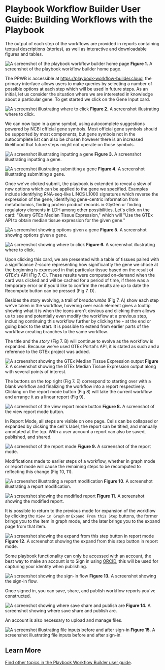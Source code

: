 # Playbook Workflow Builder User Guide: Building Workflows with the Playbook

The output of each step of the workflows are provided in reports containing textual descriptions (stories), as well as interactive and downloadable figures and tables.

![A screenshot of the playbook workflow builder home page](./figures/01-homepage.png)
**Figure 1.** A screenshot of the playbook workflow builder home page.

The PPWB is accessible at https://playbook-workflow-builder.cloud, the primary interface allows users to make queries by selecting a number of possible options at each step which will be used in future steps. As an initial, let us consider the situation where we are interested in knowledge about a particular gene. To get started we click on the Gene Input card.

![A screenshot illustrating where to click](./figures/02-start-with-gene.png)
**Figure 2.** A screenshot illustrating where to click.

We can now type in a gene symbol, using autocomplete suggestions powered by NCBI official gene symbols. Most official gene symbols should be supported by most components, but gene symbols not in the autocomplete list can also be chosen however there is an increased likelihood that future steps might not operate on those symbols.

![A screenshot illustrating inputting a gene](./figures/03-input-a-gene.png)
**Figure 3.** A screenshot illustrating inputting a gene.

![A screenshot illustrating submitting a gene](./figures/04-submit-a-gene.png)
**Figure 4.** A screenshot illustrating submitting a gene.

Once we've clicked submit, the playbook is extended to reveal a slew of new options which can be applied to the gene we specified. Examples include identifying RNA-seq-like LINCS L1000 signatures which reverse the expression of the gene, identifying gene-centric information from metabolomics, finding protein product records in GlyGen or finding regulatory elements in LDH among other possibilities. Let's click on the card: "Query GTEx Median Tissue Expression," which will "Use the GTEx API to obtain median tissue expression for the given gene."

![A screenshot showing options given a gene](./figures/05-gene-extend.png)
**Figure 5.** A screenshot showing options given a gene.

![A screenshot showing where to click](./figures/06-query-gtex.png)
**Figure 6.** A screenshot illustrating where to click.

Upon clicking this card, we are presented with a table of tissues paired with a significance Z-score representing how significantly the gene we chose at the beginning is expressed in that particular tissue based on the result of GTEx's API (Fig 7. C). These results were computed on-demand when the card was clicked and will be cached for a period of time, if there was a temporary error or if you'd like to confirm the results are up to date the Recompute button can be pressed (Fig 7. D).

Besides the story evolving, a trail of *breadcrumbs* (Fig 7. A) show each step we've taken in the workflow, hovering over each element gives a tooltip showing what it is when the icons aren't obvious and clicking them allows us to see and potentially even modify the workflow at a previous step, including continuing this workflow further by clicking the `+` at the end or going back to the start. It is possible to extend from earlier parts of the workflow creating branches to the same workflow.

The title and the *story* (Fig 7. B) will continue to evolve as the workflow is expanded. Because we've used GTEx Portal's API, it is stated as such and a reference to the GTEx project was added.

![A screenshot showing the GTEx Median Tissue Expression output](./figures/07-gtex-results.png)
**Figure 7.** A screenshot showing the GTEx Median Tissue Expression output along with several points of interest.

The buttons on the top right (Fig 7. E) correspond to starting over with a blank workflow and finalizing the workflow into a report respectively. Clicking on the report mode button (Fig 8) will take the current workflow and arrange it as a linear report (Fig 9).

![A screenshot of the view report mode button](./figures/08-report-mode-button.png)
**Figure 8.** A screenshot of the view report mode button.

In Report Mode, all steps are visible on one page. Cells can be collapsed or expanded by clicking the cell's label, the report can be titled, and manually annotated at the top. With a user account a report can also be saved, published, and shared.

![A screenshot of the report mode](./figures/09-report-mode.png)
**Figure 9.** A screenshot of the report mode.

Modifications made to earlier steps of a workflow, whether in graph mode or report mode will cause the remaining steps to be recomputed to reflecting this change (Fig 10, 11).

![A screenshot illustrating a report modification](./figures/10-report-mode-modification.png)
**Figure 10.** A screenshot illustrating a report modification.

![A screenshot showing the modified report](./figures/11-report-mode-modified.png)
**Figure 11.** A screenshot showing the modified report.

It is possible to return to the previous mode for expansion of the workflow by clicking the `View in Graph` or `Expand From this Step` buttons, the former brings you to the item in graph mode, and the later brings you to the expand page from that item.

![A screenshot showing the expand from this step button in report mode](./figures/12-report-mode-expand.png)
**Figure 12.** A screenshot showing the expand from this step button in report mode.

Some playbook functionality can only be accessed with an account, the best way to make an account is to Sign in using [ORCID](https://orcid.org/), this will be used for capturing your identity when publishing.

![A screenshot showing the sign-in flow](./figures/13-orcid-signin.png)
**Figure 13.** A screenshot showing the sign-in flow.

Once signed in, you can save, share, and publish workflow reports you've constructed.

![A screenshot showing where save share and publish are](./figures/14-save-share-publish.png)
**Figure 14.** A screenshot showing where save share and publish are.

An account is also necessary to upload and manage files.

![A screenshot illustrating file inputs before and after sign-in](./figures/15-file-upload.png)
**Figure 15.** A screenshot illustrating file inputs before and after sign-in.


## Learn More

[Find other topics in the Playbook Workflow Builder user guide](./index.md).
